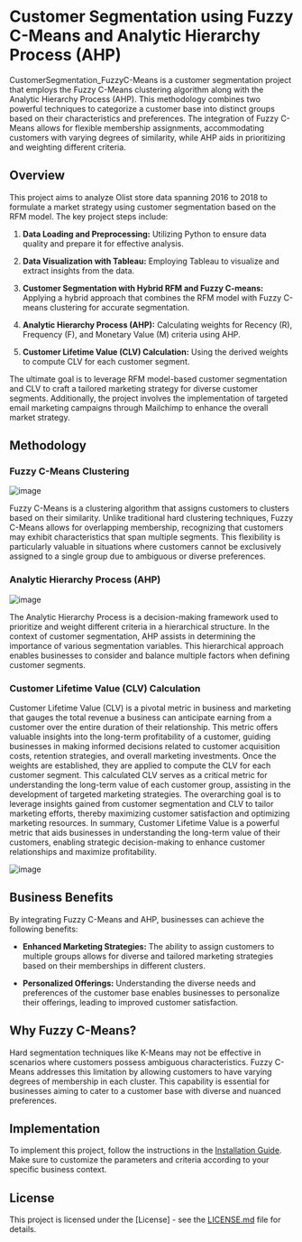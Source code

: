 # Customer Segmentation using Fuzzy C-Means and Analytic Hierarchy Process (AHP)
CustomerSegmentation_FuzzyC-Means is a customer segmentation project that employs the Fuzzy C-Means clustering algorithm along with the Analytic Hierarchy Process (AHP). This methodology combines two powerful techniques to categorize a customer base into distinct groups based on their characteristics and preferences. The integration of Fuzzy C-Means allows for flexible membership assignments, accommodating customers with varying degrees of similarity, while AHP aids in prioritizing and weighting different criteria.

## Overview
This project aims to analyze Olist store data spanning 2016 to 2018 to formulate a market strategy using customer segmentation based on the RFM model. The key project steps include:

1. **Data Loading and Preprocessing:** Utilizing Python to ensure data quality and prepare it for effective analysis.

2. **Data Visualization with Tableau:** Employing Tableau to visualize and extract insights from the data.

3. **Customer Segmentation with Hybrid RFM and Fuzzy C-means:** Applying a hybrid approach that combines the RFM model with Fuzzy C-means clustering for accurate segmentation.

4. **Analytic Hierarchy Process (AHP):** Calculating weights for Recency (R), Frequency (F), and Monetary Value (M) criteria using AHP.

5. **Customer Lifetime Value (CLV) Calculation:** Using the derived weights to compute CLV for each customer segment.

The ultimate goal is to leverage RFM model-based customer segmentation and CLV to craft a tailored marketing strategy for diverse customer segments. Additionally, the project involves the implementation of targeted email marketing campaigns through Mailchimp to enhance the overall market strategy.

## Methodology

### Fuzzy C-Means Clustering
![image](https://github.com/dinhtai507/CustomerSegmentation_FuzzyC-Means/assets/101158366/1e72c5a8-2c57-4ae0-a92c-fc5e36fecd8d)

Fuzzy C-Means is a clustering algorithm that assigns customers to clusters based on their similarity. Unlike traditional hard clustering techniques, Fuzzy C-Means allows for overlapping membership, recognizing that customers may exhibit characteristics that span multiple segments. This flexibility is particularly valuable in situations where customers cannot be exclusively assigned to a single group due to ambiguous or diverse preferences.

### Analytic Hierarchy Process (AHP)
![image](https://github.com/dinhtai507/CustomerSegmentation_FuzzyC-Means/assets/101158366/4f1731d4-bc19-49af-9ee0-abd7bf003482)

The Analytic Hierarchy Process is a decision-making framework used to prioritize and weight different criteria in a hierarchical structure. In the context of customer segmentation, AHP assists in determining the importance of various segmentation variables. This hierarchical approach enables businesses to consider and balance multiple factors when defining customer segments.
### Customer Lifetime Value (CLV) Calculation

Customer Lifetime Value (CLV) is a pivotal metric in business and marketing that gauges the total revenue a business can anticipate earning from a customer over the entire duration of their relationship. This metric offers valuable insights into the long-term profitability of a customer, guiding businesses in making informed decisions related to customer acquisition costs, retention strategies, and overall marketing investments. Once the weights are established, they are applied to compute the CLV for each customer segment. This calculated CLV serves as a critical metric for understanding the long-term value of each customer group, assisting in the development of targeted marketing strategies. The overarching goal is to leverage insights gained from customer segmentation and CLV to tailor marketing efforts, thereby maximizing customer satisfaction and optimizing marketing resources.
In summary, Customer Lifetime Value is a powerful metric that aids businesses in understanding the long-term value of their customers, enabling strategic decision-making to enhance customer relationships and maximize profitability.

![image](https://github.com/dinhtai507/CustomerSegmentation_FuzzyC-Means/assets/101158366/ccadcaa0-2fcf-4db0-ae59-0b40f0e0d7ab)


## Business Benefits
By integrating Fuzzy C-Means and AHP, businesses can achieve the following benefits:

- **Enhanced Marketing Strategies:** The ability to assign customers to multiple groups allows for diverse and tailored marketing strategies based on their memberships in different clusters.

- **Personalized Offerings:** Understanding the diverse needs and preferences of the customer base enables businesses to personalize their offerings, leading to improved customer satisfaction.

## Why Fuzzy C-Means?

Hard segmentation techniques like K-Means may not be effective in scenarios where customers possess ambiguous characteristics. Fuzzy C-Means addresses this limitation by allowing customers to have varying degrees of membership in each cluster. This capability is essential for businesses aiming to cater to a customer base with diverse and nuanced preferences.

## Implementation

To implement this project, follow the instructions in the [Installation Guide](./INSTALL.md). Make sure to customize the parameters and criteria according to your specific business context.

## License

This project is licensed under the [License] - see the [LICENSE.md](./LICENSE.md) file for details.
